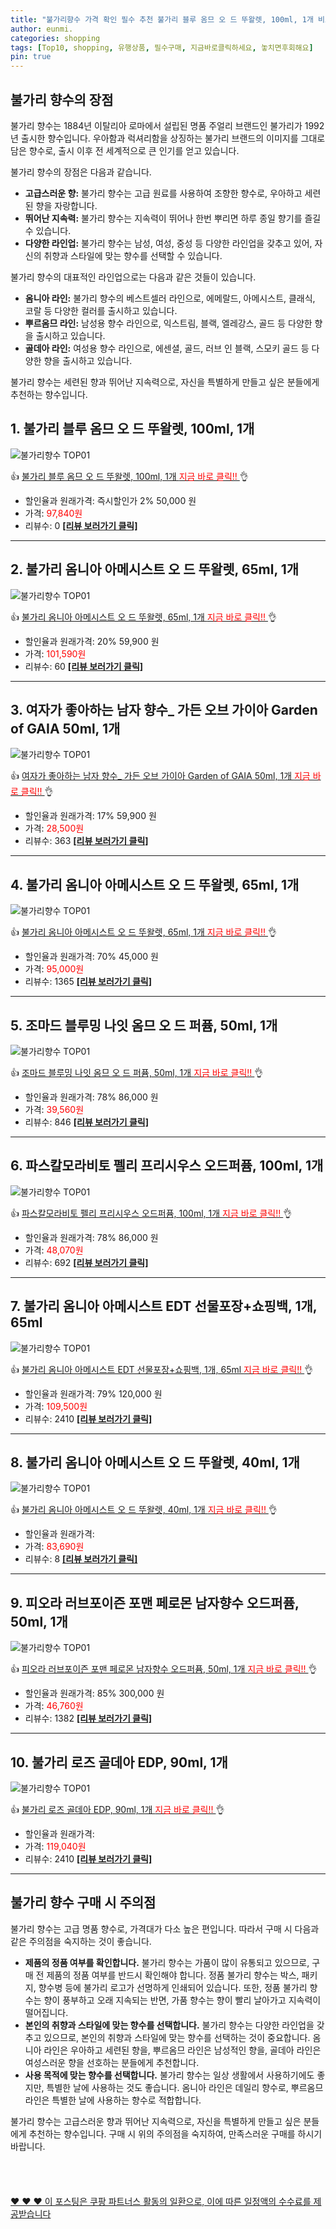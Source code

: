 ```yaml
---
title: "불가리향수 가격 확인 필수 추천 불가리 블루 옴므 오 드 뚜왈렛, 100ml, 1개 비교 장점 구매가이드"
author: eunmi.
categories: shopping
tags: [Top10, shopping, 유행상품, 필수구매, 지금바로클릭하세요, 놓치면후회해요]
pin: true
---
```

## 불가리 향수의 장점

불가리 향수는 1884년 이탈리아 로마에서 설립된 명품 주얼리 브랜드인 불가리가 1992년 출시한 향수입니다. 우아함과 럭셔리함을 상징하는 불가리 브랜드의 이미지를 그대로 담은 향수로, 출시 이후 전 세계적으로 큰 인기를 얻고 있습니다.

불가리 향수의 장점은 다음과 같습니다.

* **고급스러운 향:** 불가리 향수는 고급 원료를 사용하여 조향한 향수로, 우아하고 세련된 향을 자랑합니다.
* **뛰어난 지속력:** 불가리 향수는 지속력이 뛰어나 한번 뿌리면 하루 종일 향기를 즐길 수 있습니다.
* **다양한 라인업:** 불가리 향수는 남성, 여성, 중성 등 다양한 라인업을 갖추고 있어, 자신의 취향과 스타일에 맞는 향수를 선택할 수 있습니다.

불가리 향수의 대표적인 라인업으로는 다음과 같은 것들이 있습니다.

* **옴니아 라인:** 불가리 향수의 베스트셀러 라인으로, 에메랄드, 아메시스트, 클래식, 코랄 등 다양한 컬러를 출시하고 있습니다.
* **뿌르옴므 라인:** 남성용 향수 라인으로, 익스트림, 블랙, 엘레강스, 골드 등 다양한 향을 출시하고 있습니다.
* **골데아 라인:** 여성용 향수 라인으로, 에센셜, 골드, 러브 인 블랙, 스모키 골드 등 다양한 향을 출시하고 있습니다.

불가리 향수는 세련된 향과 뛰어난 지속력으로, 자신을 특별하게 만들고 싶은 분들에게 추천하는 향수입니다.

   

## 1. 불가리 블루 옴므 오 드 뚜왈렛, 100ml, 1개

![불가리향수 TOP01](https://thumbnail6.coupangcdn.com/thumbnails/remote/230x230ex/image/vendor_inventory/8f83/824542a84e544e60b3293dbb545494a46b4cf174031005cb712308dc2de7.png)


👍 [불가리 블루 옴므 오 드 뚜왈렛, 100ml, 1개 <font color=red> 지금 바로 클릭!! </font> ](https://link.coupang.com/re/AFFSDP?lptag=AF3617701&subid=GithubCoopas&pageKey=88290133&traceid=V0-153&itemId=277113173&vendorItemId=87306290274) 👌 


- 할인율과 원래가격: 즉시할인가 2%  50,000   원
- 가격: <span style='color:red'>97,840원</span>
- 리뷰수: 0  [**[리뷰 보러가기 클릭]**](https://link.coupang.com/re/AFFSDP?lptag=AF3617701&subid=GithubCoopas&pageKey=88290133&traceid=V0-153&itemId=277113173&vendorItemId=87306290274)

---


   

## 2. 불가리 옴니아 아메시스트 오 드 뚜왈렛, 65ml, 1개

![불가리향수 TOP01](https://thumbnail7.coupangcdn.com/thumbnails/remote/230x230ex/image/vendor_inventory/3c4e/993b342e72de7ef3a34cedde61c7f3878f4f8e9a3ce7b153b1a2af9c6967.jpg)


👍 [불가리 옴니아 아메시스트 오 드 뚜왈렛, 65ml, 1개 <font color=red> 지금 바로 클릭!! </font> ](https://link.coupang.com/re/AFFSDP?lptag=AF3617701&subid=GithubCoopas&pageKey=1487906912&traceid=V0-153&itemId=2554116771&vendorItemId=86044544126) 👌 


- 할인율과 원래가격: 20%  59,900   원
- 가격: <span style='color:red'>101,590원</span>
- 리뷰수: 60  [**[리뷰 보러가기 클릭]**](https://link.coupang.com/re/AFFSDP?lptag=AF3617701&subid=GithubCoopas&pageKey=1487906912&traceid=V0-153&itemId=2554116771&vendorItemId=86044544126)

---


   

## 3. 여자가 좋아하는 남자 향수_ 가든 오브 가이아 Garden of GAIA 50ml, 1개

![불가리향수 TOP01](https://thumbnail10.coupangcdn.com/thumbnails/remote/230x230ex/image/vendor_inventory/ef65/5970ed445417442a10281bbc2ae36cc74daa75701a5a879852e855a04015.jpg)


👍 [여자가 좋아하는 남자 향수_ 가든 오브 가이아 Garden of GAIA 50ml, 1개 <font color=red> 지금 바로 클릭!! </font> ](https://link.coupang.com/re/AFFSDP?lptag=AF3617701&subid=GithubCoopas&pageKey=6460519502&traceid=V0-153&itemId=14058721528&vendorItemId=81593881091) 👌 


- 할인율과 원래가격: 17%  59,900   원
- 가격: <span style='color:red'>28,500원</span>
- 리뷰수: 363  [**[리뷰 보러가기 클릭]**](https://link.coupang.com/re/AFFSDP?lptag=AF3617701&subid=GithubCoopas&pageKey=6460519502&traceid=V0-153&itemId=14058721528&vendorItemId=81593881091)

---


   

## 4. 불가리 옴니아 아메시스트 오 드 뚜왈렛, 65ml, 1개

![불가리향수 TOP01](https://thumbnail6.coupangcdn.com/thumbnails/remote/230x230ex/image/vendor_inventory/2ca6/7f63be5da2ab63521ca6cf0d13c11c57f84fc1b72df072c958738881e88a.jpg)


👍 [불가리 옴니아 아메시스트 오 드 뚜왈렛, 65ml, 1개 <font color=red> 지금 바로 클릭!! </font> ](https://link.coupang.com/re/AFFSDP?lptag=AF3617701&subid=GithubCoopas&pageKey=6740281973&traceid=V0-153&itemId=15733151682&vendorItemId=82947106741) 👌 


- 할인율과 원래가격: 70%  45,000   원
- 가격: <span style='color:red'>95,000원</span>
- 리뷰수: 1365  [**[리뷰 보러가기 클릭]**](https://link.coupang.com/re/AFFSDP?lptag=AF3617701&subid=GithubCoopas&pageKey=6740281973&traceid=V0-153&itemId=15733151682&vendorItemId=82947106741)

---


   

## 5. 조마드 블루밍 나잇 옴므 오 드 퍼퓸, 50ml, 1개

![불가리향수 TOP01](https://thumbnail9.coupangcdn.com/thumbnails/remote/230x230ex/image/vendor_inventory/468b/d754e8ad3f1e598f9a39197d7f0da9bb66b9c9d0c34871adc41b7be3dbcb.jpg)


👍 [조마드 블루밍 나잇 옴므 오 드 퍼퓸, 50ml, 1개 <font color=red> 지금 바로 클릭!! </font> ](https://link.coupang.com/re/AFFSDP?lptag=AF3617701&subid=GithubCoopas&pageKey=6069716359&traceid=V0-153&itemId=11200323609&vendorItemId=86385338916) 👌 


- 할인율과 원래가격: 78%  86,000   원
- 가격: <span style='color:red'>39,560원</span>
- 리뷰수: 846  [**[리뷰 보러가기 클릭]**](https://link.coupang.com/re/AFFSDP?lptag=AF3617701&subid=GithubCoopas&pageKey=6069716359&traceid=V0-153&itemId=11200323609&vendorItemId=86385338916)

---


   

## 6. 파스칼모라비토 펠리 프리시우스 오드퍼퓸, 100ml, 1개

![불가리향수 TOP01](https://thumbnail9.coupangcdn.com/thumbnails/remote/230x230ex/image/retail/images/2101010399654146-2f34f0b8-1eef-4648-810e-5c594671ec70.png)


👍 [파스칼모라비토 펠리 프리시우스 오드퍼퓸, 100ml, 1개 <font color=red> 지금 바로 클릭!! </font> ](https://link.coupang.com/re/AFFSDP?lptag=AF3617701&subid=GithubCoopas&pageKey=6572036604&traceid=V0-153&itemId=14756179380&vendorItemId=77170602712) 👌 


- 할인율과 원래가격: 78%  86,000   원
- 가격: <span style='color:red'>48,070원</span>
- 리뷰수: 692  [**[리뷰 보러가기 클릭]**](https://link.coupang.com/re/AFFSDP?lptag=AF3617701&subid=GithubCoopas&pageKey=6572036604&traceid=V0-153&itemId=14756179380&vendorItemId=77170602712)

---


   

## 7. 불가리 옴니아 아메시스트 EDT 선물포장+쇼핑백, 1개, 65ml

![불가리향수 TOP01](https://thumbnail6.coupangcdn.com/thumbnails/remote/230x230ex/image/vendor_inventory/aa11/74a00b9fa2a70743c4e3933be50379a23e1c6463c16672416658abeeaf6e.jpg)


👍 [불가리 옴니아 아메시스트 EDT 선물포장+쇼핑백, 1개, 65ml <font color=red> 지금 바로 클릭!! </font> ](https://link.coupang.com/re/AFFSDP?lptag=AF3617701&subid=GithubCoopas&pageKey=151056378&traceid=V0-153&itemId=436109401&vendorItemId=87147895163) 👌 


- 할인율과 원래가격: 79%  120,000   원
- 가격: <span style='color:red'>109,500원</span>
- 리뷰수: 2410  [**[리뷰 보러가기 클릭]**](https://link.coupang.com/re/AFFSDP?lptag=AF3617701&subid=GithubCoopas&pageKey=151056378&traceid=V0-153&itemId=436109401&vendorItemId=87147895163)

---


   

## 8. 불가리 옴니아 아메시스트 오 드 뚜왈렛, 40ml, 1개

![불가리향수 TOP01](https://thumbnail10.coupangcdn.com/thumbnails/remote/230x230ex/image/vendor_inventory/2883/5eecc8b1ba1437b677e40f8ba3c0dea1895367896c35f2fa8a5313eb1504.jpg)


👍 [불가리 옴니아 아메시스트 오 드 뚜왈렛, 40ml, 1개 <font color=red> 지금 바로 클릭!! </font> ](https://link.coupang.com/re/AFFSDP?lptag=AF3617701&subid=GithubCoopas&pageKey=1487906912&traceid=V0-153&itemId=2554544618&vendorItemId=5370343526) 👌 


- 할인율과 원래가격: 
- 가격: <span style='color:red'>83,690원</span>
- 리뷰수: 8  [**[리뷰 보러가기 클릭]**](https://link.coupang.com/re/AFFSDP?lptag=AF3617701&subid=GithubCoopas&pageKey=1487906912&traceid=V0-153&itemId=2554544618&vendorItemId=5370343526)

---


   

## 9. 피오라 러브포이즌 포맨 페로몬 남자향수 오드퍼퓸, 50ml, 1개

![불가리향수 TOP01](https://thumbnail6.coupangcdn.com/thumbnails/remote/230x230ex/image/retail/images/1859333622629302-37bec88c-b8f6-406d-89ae-8b5991237097.jpg)


👍 [피오라 러브포이즌 포맨 페로몬 남자향수 오드퍼퓸, 50ml, 1개 <font color=red> 지금 바로 클릭!! </font> ](https://link.coupang.com/re/AFFSDP?lptag=AF3617701&subid=GithubCoopas&pageKey=327033262&traceid=V0-153&itemId=1046526437&vendorItemId=70286258160) 👌 


- 할인율과 원래가격: 85%  300,000   원
- 가격: <span style='color:red'>46,760원</span>
- 리뷰수: 1382  [**[리뷰 보러가기 클릭]**](https://link.coupang.com/re/AFFSDP?lptag=AF3617701&subid=GithubCoopas&pageKey=327033262&traceid=V0-153&itemId=1046526437&vendorItemId=70286258160)

---


   

## 10. 불가리 로즈 골데아 EDP, 90ml, 1개

![불가리향수 TOP01](https://thumbnail6.coupangcdn.com/thumbnails/remote/230x230ex/image/vendor_inventory/8341/c6cb0f96693a783d42d6ea5fbff2a23125f076a97ebb78ae163aa92862b1.jpg)


👍 [불가리 로즈 골데아 EDP, 90ml, 1개 <font color=red> 지금 바로 클릭!! </font> ](https://link.coupang.com/re/AFFSDP?lptag=AF3617701&subid=GithubCoopas&pageKey=5343060434&traceid=V0-153&itemId=7837304572&vendorItemId=80732671816) 👌 


- 할인율과 원래가격: 
- 가격: <span style='color:red'>119,040원</span>
- 리뷰수: 2410  [**[리뷰 보러가기 클릭]**](https://link.coupang.com/re/AFFSDP?lptag=AF3617701&subid=GithubCoopas&pageKey=5343060434&traceid=V0-153&itemId=7837304572&vendorItemId=80732671816)

---
## 불가리 향수 구매 시 주의점

불가리 향수는 고급 명품 향수로, 가격대가 다소 높은 편입니다. 따라서 구매 시 다음과 같은 주의점을 숙지하는 것이 좋습니다.

* **제품의 정품 여부를 확인합니다.** 불가리 향수는 가품이 많이 유통되고 있으므로, 구매 전 제품의 정품 여부를 반드시 확인해야 합니다. 정품 불가리 향수는 박스, 패키지, 향수병 등에 불가리 로고가 선명하게 인쇄되어 있습니다. 또한, 정품 불가리 향수는 향이 풍부하고 오래 지속되는 반면, 가품 향수는 향이 빨리 날아가고 지속력이 떨어집니다.
* **본인의 취향과 스타일에 맞는 향수를 선택합니다.** 불가리 향수는 다양한 라인업을 갖추고 있으므로, 본인의 취향과 스타일에 맞는 향수를 선택하는 것이 중요합니다. 옴니아 라인은 우아하고 세련된 향을, 뿌르옴므 라인은 남성적인 향을, 골데아 라인은 여성스러운 향을 선호하는 분들에게 추천합니다.
* **사용 목적에 맞는 향수를 선택합니다.** 불가리 향수는 일상 생활에서 사용하기에도 좋지만, 특별한 날에 사용하는 것도 좋습니다. 옴니아 라인은 데일리 향수로, 뿌르옴므 라인은 특별한 날에 사용하는 향수로 적합합니다.

불가리 향수는 고급스러운 향과 뛰어난 지속력으로, 자신을 특별하게 만들고 싶은 분들에게 추천하는 향수입니다. 구매 시 위의 주의점을 숙지하여, 만족스러운 구매를 하시기 바랍니다.<br><br><br><br><br> [ ❤ ❤ ❤ 이 포스팅은 쿠팡 파트너스 활동의 일환으로, 이에 따른 일정액의 수수료를 제공받습니다](https://link.coupang.com/a/bcEFyh)